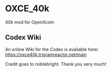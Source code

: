 # OXCE_40k
40k mod for OpenXcom

## Codex Wiki

An online Wiki for the Codex is available here:
https://oxce40k.trigramreactor.net/main

Credit goes to noblebright. Thank you very much!
